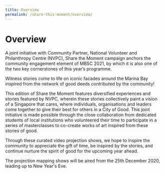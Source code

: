 ```yaml
---
title: Overview
permalink: /share-this-moment/overview/
---
```


# Overview

A joint initiative with Community Partner, National Volunteer and Philanthropy Centre (NVPC), Share the Moment campaign anchors the community engagement element of MBSC 2021, by which it is also one of the two key cornerstones of this year’s programme.

Witness stories come to life on iconic facades around the Marina Bay inspired from the network of good deeds contributed by the community!

This edition of Share the Moment features diversified experiences and stories featured by NVPC, wherein these stories collectively paint a vision of a Singapore that cares, where individuals, organisations and leaders come together to give their best for others in a City of Good. This joint initiative is made possible through the close collaboration from dedicated students of local institutions who volunteered their time to participate in a series of masterclasses to co-create works of art inspired from these stories of good. 
						
Through these curated video projection shows, we hope to inspire the community to appreciate the gift of time, be inspired by the stories, and continue nurture the spirit of good for the upcoming year ahead.

The projection mapping shows will be aired from the 25th December 2020, leading up to New Year's Eve.
